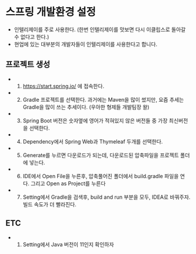 # 스프링 개발환경 설정
- 인텔리제이를 주로 사용한다. (한번 인텔리제이를 맛보면 다시 이클립스로 돌아갈 수 없다고 한다.)
- 현업에 있는 대부분의 개발자들이 인텔리제이를 사용한다고 합니다.

## 프로젝트 생성
- 1) https://start.spring.io/ 에 접속한다.
- 2) Gradle 프로젝트를 선택한다. 과거에는 Maven을 많이 썼지만, 요즘 추세는 Gradle을 많이 쓰는 추세이다. (우아한 형제들 개발팀장 왈)
- 3) Spring Boot 버전은 숫자옆에 영어가 적혀있지 않은 버전들 중 가장 최신버전을 선택한다.
- 4) Dependency에서 Spring Web과 Thymeleaf 두개를 선택한다.
- 5) Generate를 누르면 다운로드가 되는데, 다운로드된 압축파일을 프로젝트 폴더에 넣는다.
- 6) IDE에서 Open File을 누른후, 압축풀어진 폴더에서 build.gradle 파일을 연다. 그리고 Open as Project를 누른다
- 7) Setting에서 Gradle을 검색후, build and run 부분을 모두, IDEA로 바꿔주자. 빌드 속도가 더 빨라진다.

## ETC
- 1) Setting에서 Java 버전이 11인지 확인하자